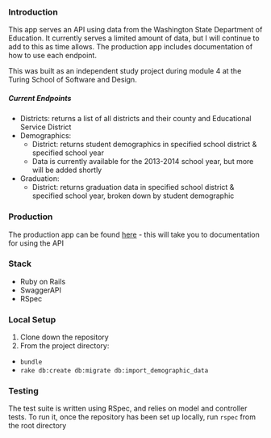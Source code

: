 ### Introduction

This app serves an API using data from the Washington State Department of Education. It currently serves a limited amount of data, but I will continue to add to this as time allows. The production app includes documentation of how to use each endpoint.

This was built as an independent study project during module 4 at the Turing School of Software and Design.

##### Current Endpoints

* Districts: returns a list of all districts and their county and Educational Service District
* Demographics:
  * District: returns student demographics in specified school district & specified school year
  * Data is currently available for the 2013-2014 school year, but more will be added shortly
* Graduation:
  * District: returns graduation data in specified school district & specified school year, broken down by student demographic

### Production

The production app can be found [here](https://wadoe-api.herokuapp.com/) - this will take you to documentation for using the API

### Stack

* Ruby on Rails
* SwaggerAPI
* RSpec

### Local Setup

1. Clone down the repository
2. From the project directory:
  * `bundle`
  * `rake db:create db:migrate db:import_demographic_data`

### Testing

The test suite is written using RSpec, and relies on model and controller tests. To run it, once the repository has been set up locally, run `rspec` from the root directory
